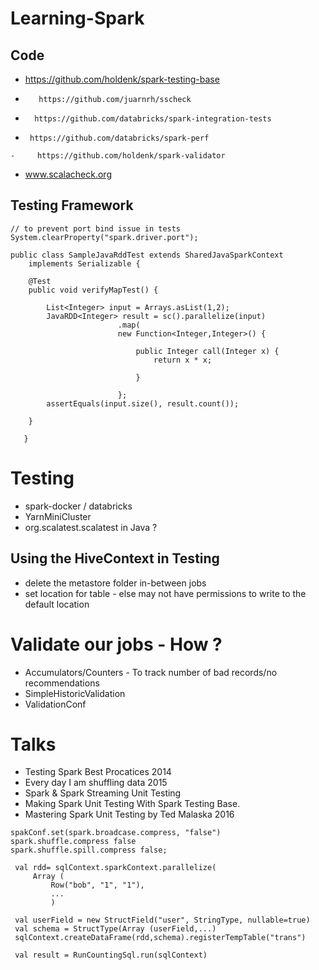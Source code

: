# Learning-Spark

## Code 
-  https://github.com/holdenk/spark-testing-base
 -        https://github.com/juarnrh/sscheck
  -       https://github.com/databricks/spark-integration-tests
   -      https://github.com/databricks/spark-perf
    -     https://github.com/holdenk/spark-validator       
- www.scalacheck.org
    
## Testing Framework

```
// to prevent port bind issue in tests        
System.clearProperty("spark.driver.port"); 
        
public class SampleJavaRddTest extends SharedJavaSparkContext 
    implements Serializable {
    
    @Test
    public void verifyMapTest() {
    
        List<Integer> input = Arrays.asList(1,2);
        JavaRDD<Integer> result = sc().parallelize(input)
                        .map(
                        new Function<Integer,Integer>() {
                        
                            public Integer call(Integer x) {
                                return x * x;
                            
                            }
                        
                        };
        assertEquals(input.size(), result.count());                       
    
    }
    
   }
```   
   
# Testing
   - spark-docker / databricks
   - YarnMiniCluster 
   - org.scalatest.scalatest in Java ?

## Using the HiveContext in Testing
 - delete the metastore folder in-between jobs
 - set location for table - else may not have permissions to write to the 
    default location

 # Validate our jobs - How ?
   - Accumulators/Counters - To track number of bad records/no recommendations
   - SimpleHistoricValidation
   - ValidationConf
   
# Talks
  -  Testing Spark Best Procatices 2014
  - Every day I am shuffling data 2015
  - Spark & Spark Streaming Unit Testing
  - Making Spark Unit Testing With Spark Testing Base.  
  - Mastering Spark Unit Testing by Ted Malaska 2016
   
   ```
spakConf.set(spark.broadcase.compress, "false")
spark.shuffle.compress false
spark.shuffle.spill.compress false; 

    val rdd= sqlContext.sparkContext.parallelize(
        Array (
            Row("bob", "1", "1"),
            ...
            )
            
    val userField = new StructField("user", StringType, nullable=true)
    val schema = StructType(Array (userField,...)
    sqlContext.createDataFrame(rdd,schema).registerTempTable("trans")

    val result = RunCountingSql.run(sqlContext)
```
 

